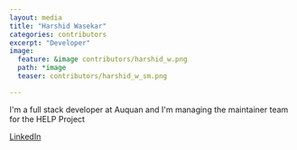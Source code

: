 ```yaml
---
layout: media
title: "Harshid Wasekar"
categories: contributors
excerpt: "Developer"
image:
  feature: &image contributors/harshid_w.png
  path: *image
  teaser: contributors/harshid_w_sm.png

---
```


I'm a full stack developer at Auquan and I'm managing the maintainer team for the HELP Project

[LinkedIn](https://www.linkedin.com/in/harshid-wasekar)
